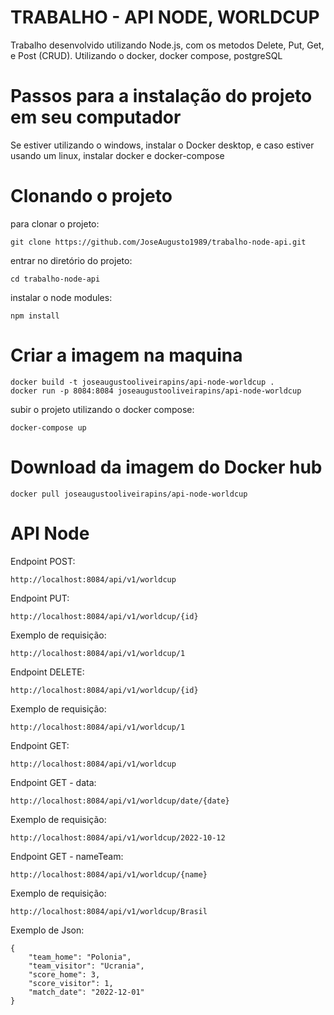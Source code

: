 # TRABALHO - API NODE, WORLDCUP

Trabalho desenvolvido utilizando Node.js, com os metodos Delete, Put, Get, e Post (CRUD).
Utilizando o docker, docker compose, postgreSQL

# Passos para a instalação do projeto em seu computador

Se estiver utilizando o windows, instalar o Docker desktop, e caso estiver usando um linux, instalar docker e docker-compose

# Clonando o projeto

para clonar o projeto:
```
git clone https://github.com/JoseAugusto1989/trabalho-node-api.git
```

entrar no diretório do projeto:
```
cd trabalho-node-api
```

instalar o node modules:
```
npm install
```

# Criar a imagem na maquina

```
docker build -t joseaugustooliveirapins/api-node-worldcup .
docker run -p 8084:8084 joseaugustooliveirapins/api-node-worldcup
```

subir o projeto utilizando o docker compose:
```
docker-compose up
```

# Download da imagem do Docker hub
```
docker pull joseaugustooliveirapins/api-node-worldcup
```

# API Node

Endpoint POST:
```
http://localhost:8084/api/v1/worldcup
```

Endpoint PUT:
```
http://localhost:8084/api/v1/worldcup/{id}   
```  

Exemplo de requisição:
```
http://localhost:8084/api/v1/worldcup/1
```

Endpoint DELETE:
```
http://localhost:8084/api/v1/worldcup/{id}
```

Exemplo de requisição:
```
http://localhost:8084/api/v1/worldcup/1
```

Endpoint GET:
```
http://localhost:8084/api/v1/worldcup
```

Endpoint GET - data:
```
http://localhost:8084/api/v1/worldcup/date/{date}
```

Exemplo de requisição:
```
http://localhost:8084/api/v1/worldcup/2022-10-12
```

Endpoint GET - nameTeam:
```
http://localhost:8084/api/v1/worldcup/{name}      
```

Exemplo de requisição:
```
http://localhost:8084/api/v1/worldcup/Brasil
```

Exemplo de Json:
```
{
    "team_home": "Polonia",
    "team_visitor": "Ucrania",
    "score_home": 3,
    "score_visitor": 1,
    "match_date": "2022-12-01"
}
```